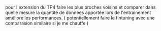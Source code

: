 pour l'extension du TP4 faire les plus proches voisins et comparer dans quelle mesure la quantité de données apportée lors de l'entrainement améliore les performances. ( potentiellement faire le fintuning avec une comparasion similaire si je me chauffe )